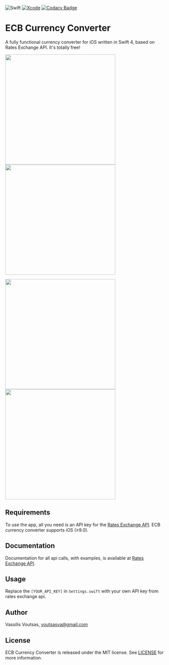 ![Swift](https://img.shields.io/badge/Swift-4.2-brightgreen.svg)
[![Xcode](https://img.shields.io/badge/Xcode-10.0-brightgreen.svg)](https://developer.apple.com/xcode)
[![Codacy Badge](https://api.codacy.com/project/badge/Grade/73d0083700bd4157b2d225d6441598eb)](https://www.codacy.com/app/voutsasva/RatesExchangeApi_iOS?utm_source=github.com&amp;utm_medium=referral&amp;utm_content=voutsasva/RatesExchangeApi_iOS&amp;utm_campaign=Badge_Grade)

# ECB Currency Converter
A fully functional currency converter for iOS written in Swift 4, based on Rates Exchange API. It's totally free!

<img src="https://github.com/voutsasva/RatesExchangeApi_iOS/blob/master/Assets/Main%20screen.png" data-canonical-src="https://github.com/voutsasva/RatesExchangeApi_iOS/blob/master/Assets/Main%20screen.png" width="350" /> <img src="https://github.com/voutsasva/RatesExchangeApi_iOS/blob/master/Assets/Convert%20rates.png" data-canonical-src="https://github.com/voutsasva/RatesExchangeApi_iOS/blob/master/Assets/Convert%20rates.png" width="350" /> 

<img src="https://github.com/voutsasva/RatesExchangeApi_iOS/blob/master/Assets/Latest%20rates.png" data-canonical-src="https://github.com/voutsasva/RatesExchangeApi_iOS/blob/master/Assets/Latest%20rates.png" width="350" /> <img src="https://github.com/voutsasva/RatesExchangeApi_iOS/blob/master/Assets/History%20rates.png" data-canonical-src="https://github.com/voutsasva/RatesExchangeApi_iOS/blob/master/Assets/History%20rates.png" width="350" /> 

## Requirements
To use the app, all you need is an API key for the [Rates Exchange API](https://ratesexchange.eu/). ECB currency converter supports iOS (≥9.0).

## Documentation
Documentation for all api calls, with examples, is available at [Rates Exchange API](https://ratesexchange.eu/Docs).

## Usage
Replace the `[YOUR_API_KEY]` in `Settings.swift` with your own API key from rates exchange api.

## Author
Vassilis Voutsas, voutsasva@gmail.com

## License
ECB Currency Converter is released under the MIT license. See [LICENSE](https://github.com/voutsasva/RatesExchangeApi_iOS/blob/master/LICENSE) for more information.

